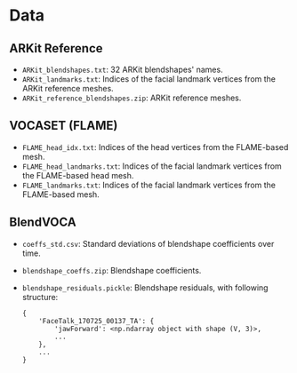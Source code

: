 # Data

## ARKit Reference

- `ARKit_blendshapes.txt`: 32 ARKit blendshapes' names.
- `ARKit_landmarks.txt`: Indices of the facial landmark vertices from the ARKit reference meshes.
- `ARKit_reference_blendshapes.zip`: ARKit reference meshes.

## VOCASET (FLAME)

- `FLAME_head_idx.txt`: Indices of the head vertices from the FLAME-based mesh.
- `FLAME_head_landmarks.txt`: Indices of the facial landmark vertices from the FLAME-based head mesh.
- `FLAME_landmarks.txt`: Indices of the facial landmark vertices from the FLAME-based mesh.

## BlendVOCA

- `coeffs_std.csv`: Standard deviations of blendshape coefficients over time.
- `blendshape_coeffs.zip`: Blendshape coefficients.
- `blendshape_residuals.pickle`: Blendshape residuals, with following structure:

    ```text
    {
        'FaceTalk_170725_00137_TA': {
            'jawForward': <np.ndarray object with shape (V, 3)>,
            ...
        },
        ...
    }
    ```
